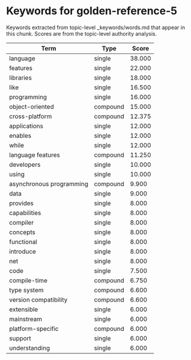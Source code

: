 # Keywords for golden-reference-5

Keywords extracted from topic-level _keywords/words.md that appear in this chunk.
Scores are from the topic-level authority analysis.

| Term | Type | Score |
|------|------|-------|
| language | single | 38.000 |
| features | single | 22.000 |
| libraries | single | 18.000 |
| like | single | 16.500 |
| programming | single | 16.000 |
| object-oriented | compound | 15.000 |
| cross-platform | compound | 12.375 |
| applications | single | 12.000 |
| enables | single | 12.000 |
| while | single | 12.000 |
| language features | compound | 11.250 |
| developers | single | 10.000 |
| using | single | 10.000 |
| asynchronous programming | compound | 9.900 |
| data | single | 9.000 |
| provides | single | 8.000 |
| capabilities | single | 8.000 |
| compiler | single | 8.000 |
| concepts | single | 8.000 |
| functional | single | 8.000 |
| introduce | single | 8.000 |
| net | single | 8.000 |
| code | single | 7.500 |
| compile-time | compound | 6.750 |
| type system | compound | 6.600 |
| version compatibility | compound | 6.600 |
| extensible | single | 6.000 |
| mainstream | single | 6.000 |
| platform-specific | compound | 6.000 |
| support | single | 6.000 |
| understanding | single | 6.000 |
